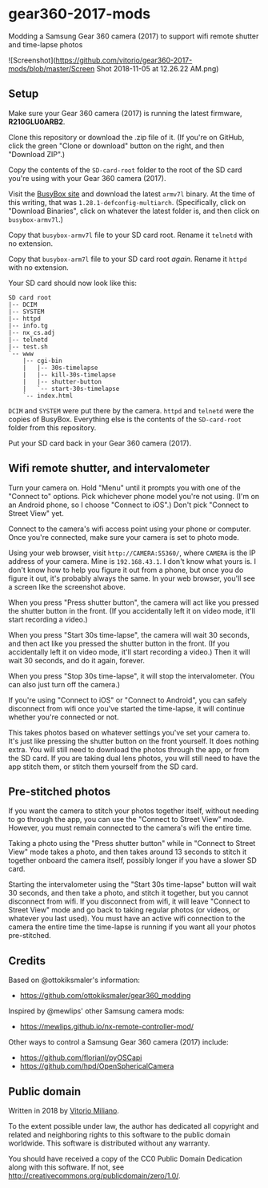 # gear360-2017-mods

Modding a Samsung Gear 360 camera (2017) to support wifi remote shutter and time-lapse photos

![Screenshot](https://github.com/vitorio/gear360-2017-mods/blob/master/Screen Shot 2018-11-05 at 12.26.22 AM.png)

## Setup

Make sure your Gear 360 camera (2017) is running the latest firmware, **R210GLU0ARB2**.

Clone this repository or download the .zip file of it.  (If you're on GitHub, click the green "Clone or download" button on the right, and then "Download ZIP".)

Copy the contents of the `SD-card-root` folder to the root of the SD card you're using with your Gear 360 camera (2017).

Visit the [BusyBox site](https://www.busybox.net) and download the latest `armv7l` binary.  At the time of this writing, that was `1.28.1-defconfig-multiarch`.  (Specifically, click on "Download Binaries", click on whatever the latest folder is, and then click on `busybox-armv7l`.)

Copy that `busybox-armv7l` file to your SD card root.  Rename it `telnetd` with no extension.

Copy that `busybox-arm7l` file to your SD card root _again_.  Rename it `httpd` with no extension.

Your SD card should now look like this:

```
SD card root
|-- DCIM
|-- SYSTEM
|-- httpd
|-- info.tg
|-- nx_cs.adj
|-- telnetd
|-- test.sh
`-- www
    |-- cgi-bin
    |   |-- 30s-timelapse
    |   |-- kill-30s-timelapse
    |   |-- shutter-button
    |   `-- start-30s-timelapse
    `-- index.html
```

`DCIM` and `SYSTEM` were put there by the camera.  `httpd` and `telnetd` were the copies of BusyBox.  Everything else is the contents of the `SD-card-root` folder from this repository.

Put your SD card back in your Gear 360 camera (2017).

## Wifi remote shutter, and intervalometer

Turn your camera on.  Hold "Menu" until it prompts you with one of the "Connect to" options.  Pick whichever phone model you're not using.  (I'm on an Android phone, so I choose "Connect to iOS".)  Don't pick "Connect to Street View" yet.

Connect to the camera's wifi access point using your phone or computer.  Once you're connected, make sure your camera is set to photo mode.

Using your web browser, visit `http://CAMERA:55360/`, where `CAMERA` is the IP address of your camera.  Mine is `192.168.43.1`.  I don't know what yours is.  I don't know how to help you figure it out from a phone, but once you do figure it out, it's probably always the same.  In your web browser, you'll see a screen like the screenshot above.

When you press "Press shutter button", the camera will act like you pressed the shutter button in the front.  (If you accidentally left it on video mode, it'll start recording a video.)

When you press "Start 30s time-lapse", the camera will wait 30 seconds, and then act like you pressed the shutter button in the front.  (If you accidentally left it on video mode, it'll start recording a video.)  Then it will wait 30 seconds, and do it again, forever.

When you press "Stop 30s time-lapse", it will stop the intervalometer.  (You can also just turn off the camera.)

If you're using "Connect to iOS" or "Connect to Android", you can safely disconnect from wifi once you've started the time-lapse, it will continue whether you're connected or not.

This takes photos based on whatever settings you've set your camera to.  It's just like pressing the shutter button on the front yourself.  It does nothing extra.  You will still need to download the photos through the app, or from the SD card.  If you are taking dual lens photos, you will still need to have the app stitch them, or stitch them yourself from the SD card.

## Pre-stitched photos

If you want the camera to stitch your photos together itself, without needing to go through the app, you can use the "Connect to Street View" mode.  However, you must remain connected to the camera's wifi the entire time.

Taking a photo using the "Press shutter button" while in "Connect to Street View" mode takes a photo, and then takes around 13 seconds to stitch it together onboard the camera itself, possibly longer if you have a slower SD card.

Starting the intervalometer using the "Start 30s time-lapse" button will wait 30 seconds, and then take a photo, and stitch it together, but you cannot disconnect from wifi.  If you disconnect from wifi, it will leave "Connect to Street View" mode and go back to taking regular photos (or videos, or whatever you last used).  You must have an active wifi connection to the camera the entire time the time-lapse is running if you want all your photos pre-stitched.

## Credits

Based on @ottokiksmaler's information:

- https://github.com/ottokiksmaler/gear360_modding

Inspired by @mewlips' other Samsung camera mods:

- https://mewlips.github.io/nx-remote-controller-mod/

Other ways to control a Samsung Gear 360 camera (2017) include:

- https://github.com/florianl/pyOSCapi
- https://github.com/hpd/OpenSphericalCamera

## Public domain

Written in 2018 by [Vitorio Miliano](http://vitor.io).

To the extent possible under law, the author has dedicated all copyright and related and neighboring rights to this software to the public domain worldwide. This software is distributed without any warranty.

You should have received a copy of the CC0 Public Domain Dedication along with this software. If not, see <http://creativecommons.org/publicdomain/zero/1.0/>.
